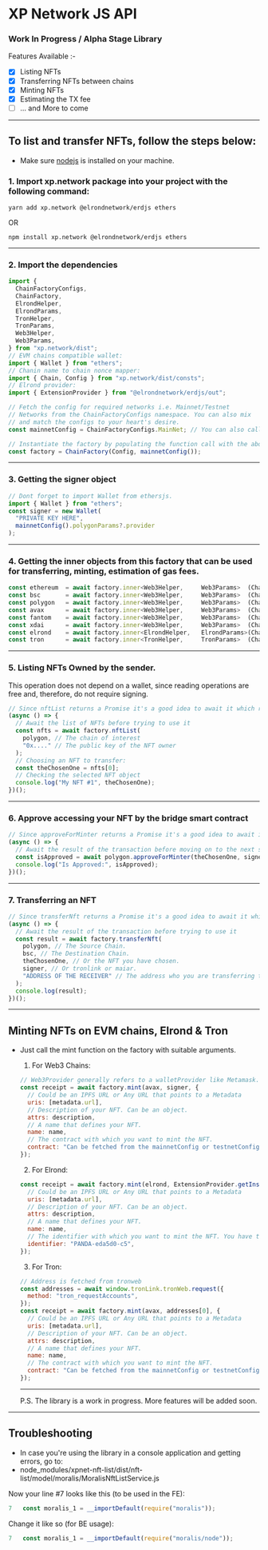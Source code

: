 # XP Network JS API

### Work In Progress / Alpha Stage Library

Features Available :-

- [x] Listing NFTs
- [x] Transferring NFTs between chains
- [x] Minting NFTs
- [x] Estimating the TX fee
- [ ] ... and More to come

<hr/>

## To list and transfer NFTs, follow the steps below:

- Make sure [nodejs](https://nodejs.org/en/download/) is installed on your machine.

### 1. Import xp.network package into your project with the following command:

```
yarn add xp.network @elrondnetwork/erdjs ethers
```

OR

```
npm install xp.network @elrondnetwork/erdjs ethers
```

<hr/>

### 2. Import the dependencies

```javascript
import {
  ChainFactoryConfigs,
  ChainFactory,
  ElrondHelper,
  ElrondParams,
  TronHelper,
  TronParams,
  Web3Helper,
  Web3Params,
} from "xp.network/dist";
// EVM chains compatible wallet:
import { Wallet } from "ethers";
// Chanin name to chain nonce mapper:
import { Chain, Config } from "xp.network/dist/consts";
// Elrond provider:
import { ExtensionProvider } from "@elrondnetwork/erdjs/out";

// Fetch the config for required networks i.e. Mainnet/Testnet
// Networks from the ChainFactoryConfigs namespace. You can also mix
// and match the configs to your heart's desire.
const mainnetConfig = ChainFactoryConfigs.MainNet; // You can also call the ChainFactoryConfigs.MainNet

// Instantiate the factory by populating the function call with the above objects.
const factory = ChainFactory(Config, mainnetConfig());
```

<hr/>

### 3. Getting the signer object

```javascript
// Dont forget to import Wallet from ethersjs.
import { Wallet } from "ethers";
const signer = new Wallet(
  "PRIVATE KEY HERE",
  mainnetConfig().polygonParams?.provider
);
```

<hr/>

### 4. Getting the inner objects from this factory that can be used for transferring, minting, estimation of gas fees.

```javascript
const ethereum  = await factory.inner<Web3Helper,     Web3Params>  (Chain.ETHEREUM);
const bsc       = await factory.inner<Web3Helper,     Web3Params>  (Chain.BSC);
const polygon   = await factory.inner<Web3Helper,     Web3Params>  (Chain.POLYGON);
const avax      = await factory.inner<Web3Helper,     Web3Params>  (Chain.AVALANCHE);
const fantom    = await factory.inner<Web3Helper,     Web3Params>  (Chain.FANTOM);
const xdai      = await factory.inner<Web3Helper,     Web3Params>  (Chain.XDAI);
const elrond    = await factory.inner<ElrondHelper,   ElrondParams>(Chain.ELROND);
const tron      = await factory.inner<TronHelper,     TronParams>  (Chain.TRON);
```

<hr/>

### 5. Listing NFTs Owned by the sender.

This operation does not depend on a wallet, since reading operations are free and, therefore, do not require signing.

```javascript
// Since nftList returns a Promise it's a good idea to await it which requires an async function
(async () => {
  // Await the list of NFTs before trying to use it
  const nfts = await factory.nftList(
    polygon, // The chain of interest
    "0x...." // The public key of the NFT owner
  );
  // Choosing an NFT to transfer:
  const theChosenOne = nfts[0];
  // Checking the selected NFT object
  console.log("My NFT #1", theChosenOne);
})();
```

<hr/>

### 6. Approve accessing your NFT by the bridge smart contract

```javascript
// Since approveForMinter returns a Promise it's a good idea to await it which requires an async function
(async () => {
  // Await the result of the transaction before moving on to the next steps
  const isApproved = await polygon.approveForMinter(theChosenOne, signer);
  console.log("Is Approved:", isApproved);
})();
```

<hr/>

### 7. Transferring an NFT

```javascript
// Since transferNft returns a Promise it's a good idea to await it which requires an async function
(async () => {
  // Await the result of the transaction before trying to use it
  const result = await factory.transferNft(
    polygon, // The Source Chain.
    bsc, // The Destination Chain.
    theChosenOne, // Or the NFT you have chosen.
    signer, // Or tronlink or maiar.
    "ADDRESS OF THE RECEIVER" // The address who you are transferring the NFT to.
  );
  console.log(result);
})();
```

<hr/>

## Minting NFTs on EVM chains, Elrond & Tron

- Just call the mint function on the factory with suitable arguments.

  1. For Web3 Chains:

  ```javascript
  // Web3Provider generally refers to a walletProvider like Metamask.
  const receipt = await factory.mint(avax, signer, {
    // Could be an IPFS URL or Any URL that points to a Metadata
    uris: [metadata.url],
    // Description of your NFT. Can be an object.
    attrs: description,
    // A name that defines your NFT.
    name: name,
    // The contract with which you want to mint the NFT.
    contract: "Can be fetched from the mainnetConfig or testnetConfig",
  });
  ```

  2. For Elrond:

  ```javascript
  const receipt = await factory.mint(elrond, ExtensionProvider.getInstance(), {
    // Could be an IPFS URL or Any URL that points to a Metadata
    uris: [metadata.url],
    // Description of your NFT. Can be an object.
    attrs: description,
    // A name that defines your NFT.
    name: name,
    // The identifier with which you want to mint the NFT. You have to own this identifier. i.e.
    identifier: "PANDA-eda5d0-c5",
  });
  ```

  3.  For Tron:

  ```javascript
  // Address is fetched from tronweb
  const addresses = await window.tronLink.tronWeb.request({
    method: "tron_requestAccounts",
  });
  const receipt = await factory.mint(avax, addresses[0], {
    // Could be an IPFS URL or Any URL that points to a Metadata
    uris: [metadata.url],
    // Description of your NFT. Can be an object.
    attrs: description,
    // A name that defines your NFT.
    name: name,
    // The contract with which you want to mint the NFT.
    contract: "Can be fetched from the mainnetConfig or testnetConfig",
  });
  ```

  <hr/>

  P.S. The library is a work in progress. More features will be added soon.

 <hr/>

## Troubleshooting

- In case you're using the library in a console application and getting errors, go to:
- node_modules/xpnet-nft-list/dist/nft-list/model/moralis/MoralisNftListService.js

Now your line #7 looks like this (to be used in the FE):

```javascript
7   const moralis_1 = __importDefault(require("moralis"));
```

Change it like so (for BE usage):

```javascript
7   const moralis_1 = __importDefault(require("moralis/node"));
```
